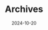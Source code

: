 ---
title: "Archives"
date: 2024-10-20
layout: "archives"
slug: "archives"
menu:
    main:
        weight: 2
        params: 
            icon: archives
---